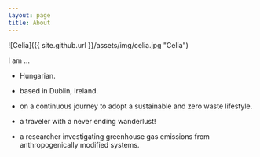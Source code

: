 ```yaml
---
layout: page
title: About
---
```


![Celia]({{ site.github.url }}/assets/img/celia.jpg "Celia")

I am ...

* Hungarian.

* based in Dublin, Ireland.

* on a continuous journey to adopt a sustainable and zero waste lifestyle.

* a traveler with a never ending wanderlust!

* a researcher investigating greenhouse gas emissions from anthropogenically modified systems.
